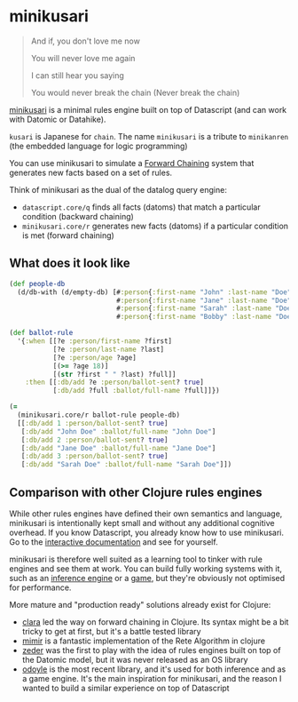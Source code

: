 # minikusari

> And if, you don't love me now
> 
> You will never love me again
> 
> I can still hear you saying
> 
> You would never break the chain (Never break the chain)

[minikusari](https://github.com/frankiesardo/minikusari) is a minimal rules engine built on top of Datascript (and can work with Datomic or Datahike).

`kusari` is Japanese for `chain`. The name `minikusari` is a tribute to `minikanren` (the embedded language for logic programming)

You can use minikusari to simulate a [Forward Chaining](https://en.wikipedia.org/wiki/Forward_chaining) system that generates new facts based on a set of rules.

Think of minikusari as the dual of the datalog query engine:

- `datascript.core/q` finds all facts (datoms) that match a particular condition (backward chaining)
- `minikusari.core/r` generates new facts (datoms) if a particular condition is met (forward chaining)

## What does it look like

```clojure
(def people-db
  (d/db-with (d/empty-db) [#:person{:first-name "John" :last-name "Doe" :age 45}
                           #:person{:first-name "Jane" :last-name "Doe" :age 44}
                           #:person{:first-name "Sarah" :last-name "Doe" :age 19}
                           #:person{:first-name "Bobby" :last-name "Doe" :age 14}]))

(def ballot-rule
  '{:when [[?e :person/first-name ?first]
           [?e :person/last-name ?last]
           [?e :person/age ?age]
           [(>= ?age 18)]
           [(str ?first " " ?last) ?full]]
    :then [[:db/add ?e :person/ballot-sent? true]
           [:db/add ?full :ballot/full-name ?full]]})

(=
  (minikusari.core/r ballot-rule people-db)
  [[:db/add 1 :person/ballot-sent? true]
   [:db/add "John Doe" :ballot/full-name "John Doe"]
   [:db/add 2 :person/ballot-sent? true]
   [:db/add "Jane Doe" :ballot/full-name "Jane Doe"]
   [:db/add 3 :person/ballot-sent? true]
   [:db/add "Sarah Doe" :ballot/full-name "Sarah Doe"]])
```

## Comparison with other Clojure rules engines

While other rules engines have defined their own semantics and language, minikusari is intentionally kept small and without any additional cognitive overhead.
If you know Datascript, you already know how to use minikusari. Go to the [interactive documentation](https://frankiesardo.github.io/minikusari/#!/minikusari.tutorial1) and see for yourself.

minikusari is therefore well suited as a learning tool to tinker with rule engines and see them at work.
You can build fully working systems with it, such as an [inference engine](https://frankiesardo.github.io/minikusari/#!/minikusari.tutorial2) or a [game](https://frankiesardo.github.io/minikusari/#!/minikusari.tutorial3), but they're obviously not optimised for performance.

More mature and "production ready" solutions already exist for Clojure:
- [clara](https://github.com/cerner/clara-rules) led the way on forward chaining in Clojure. Its syntax might be a bit tricky to get at first, but it's a battle tested library 
- [mimir](https://github.com/hraberg/mimir) is a fantastic implementation of the Rete Algorithm in clojure
- [zeder](https://www.youtube.com/watch?v=1E2CoObAaPQ) was the first to play with the idea of rules engines built on top of the Datomic model, but it was never released as an OS library
- [odoyle](https://github.com/oakes/odoyle-rules) is the most recent library, and it's used for both inference and as a game engine. It's the main inspiration for minikusari, and the reason I wanted to build a similar experience on top of Datascript
